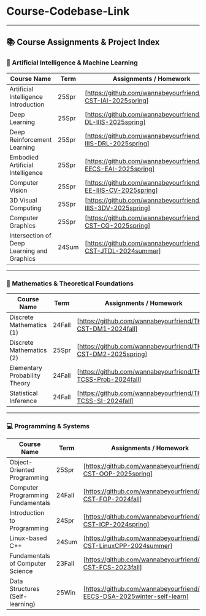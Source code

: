 # Course-Codebase-Link

---

## 📚 Course Assignments & Project Index

### 🧠 Artificial Intelligence & Machine Learning
| Course Name                                      | Term   | Assignments / Homework                                                                 | Project                                                                 |
| ------------------------------------------------ | ------ | -------------------------------------------------------------------------------------- | ----------------------------------------------------------------------- |
| Artificial Intelligence Introduction                      | 25Spr  | [https://github.com/wannabeyourfriend/THU-CST-IAI-2025spring]       | N/A                                                                     |
| Deep Learning                                | 25Spr  | [https://github.com/wannabeyourfriend/THU-DL-IIIS-2025spring]       | N/A                                                                     |
| Deep Reinforcement Learning                  | 25Spr  | [https://github.com/wannabeyourfriend/THU-IIIS-DRL-2025spring]     | [https://github.com/wannabeyourfriend/EgoReasoner]   |
| Embodied Artificial Intelligence             | 25Spr  | [https://github.com/wannabeyourfriend/PKU-EECS-EAI-2025spring]     | N/A                                                                     |
| Computer Vision                              | 25Spr  | [https://github.com/wannabeyourfriend/THU-EE-IIIS-CV-2025spring] | [https://github.com/wannabeyourfriend/EgoHOI]             |
| 3D Visual Computing                          | 25Spr  | [https://github.com/wannabeyourfriend/THU-IIIS-3DV-2025spring]     | [https://github.com/wannabeyourfriend/3D-Visual-Computing-Project] |
| Computer Graphics                            | 25Spr  | [https://github.com/wannabeyourfriend/THU-CST-CG-2025spring]         | [https://github.com/wannabeyourfriend/Jitter-5th-human-skeleton-prediction-track] |
| Intersection of Deep Learning and Graphics   | 24Sum  | [https://github.com/wannabeyourfriend/THU-CST-JTDL-2024summer]     | N/A                                                                     |

---

### 📐 Mathematics & Theoretical Foundations
| Course Name                          | Term   | Assignments / Homework                                                                 | Project                                                                 |
| ------------------------------------ | ------ | -------------------------------------------------------------------------------------- | ----------------------------------------------------------------------- |
| Discrete Mathematics (1)         | 24Fall | [https://github.com/wannabeyourfriend/THU-CST-DM1-2024fall]         | [https://github.com/wannabeyourfriend/Wanghao-algorithm-Lab] |
| Discrete Mathematics (2)         | 25Spr  | [https://github.com/wannabeyourfriend/THU-CST-DM2-2025spring]       | N/A                                                                     |
| Elementary Probability Theory    | 24Fall | [https://github.com/wannabeyourfriend/THU-TCSS-Prob-2024fall]     | N/A                                                                     |
| Statistical Inference            | 24Fall | [https://github.com/wannabeyourfriend/THU-TCSS-SI-2024fall]         | N/A                                                                     |

---

### 💻 Programming & Systems
| Course Name                          | Term   | Assignments / Homework                                                                 | Project                                                                 |
| ------------------------------------ | ------ | -------------------------------------------------------------------------------------- | ----------------------------------------------------------------------- |
| Object-Oriented Programming      | 25Spr  | [https://github.com/wannabeyourfriend/THU-CST-OOP-2025spring]       | [https://github.com/wannabeyourfriend/OOP-project]   |
| Computer Programming Fundamentals| 24Fall | [https://github.com/wannabeyourfriend/THU-CST-FOP-2024fall]         | [https://github.com/wannabeyourfriend/Human-Resource-Machine] |
| Introduction to Programming      | 24Spr  | [https://github.com/wannabeyourfriend/THU-CST-ICP-2024spring]       | [https://github.com/wannabeyourfriend/UNO-card-game-EasyX] |
| Linux-based C++                  | 24Sum  | [https://github.com/wannabeyourfriend/THU-CST-LinuxCPP-2024summer] | [https://github.com/wannabeyourfriend/linux-cpp-server-lab] |
| Fundamentals of Computer Science | 23Fall | [https://github.com/wannabeyourfriend/THU-CST-FCS-2023fall]         | N/A                                                                     |
| Data Structures (Self-learning)  | 25Win  | [https://github.com/wannabeyourfriend/PKU-EECS-DSA-2025winter-self-learn] | N/A |
